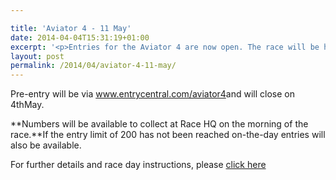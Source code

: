```yaml
---

title: 'Aviator 4 - 11 May'
date: 2014-04-04T15:31:19+01:00
excerpt: '<p>Entries for the Aviator 4 are now open. The race will be held at Staverton Airport at 09.30 on Sunday 11 May 2014.</p>'
layout: post
permalink: /2014/04/aviator-4-11-may/
---
```

Pre-entry will be via <a href="https://www.entrycentral.com/aviator4" target="_blank" rel="nofollow">www.entrycentral.com/aviator4</a>and will close on 4thMay.

**Numbers will be available to collect at Race HQ on the morning of the race.**If the entry limit of 200 has not been reached on-the-day entries will also be available.

For further details and race day instructions, please <a href="/assets/pdf/results/aviator4raceinfo2014.pdf" target="_blank" rel="nofollow">click here</a>
